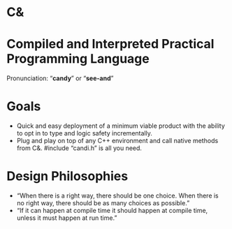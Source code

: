 # C& 
# Compiled and Interpreted Practical Programming Language

Pronunciation: “**candy**” or “**see-and**”

# Goals 
- Quick and easy deployment of a minimum viable product with the ability to opt in to type and logic safety incrementally.   
- Plug and play on top of any C++ environment and call native methods from C&. #include “candi.h” is all you need.   

# Design Philosophies 
- “When there is a right way, there should be one choice. When there is no right way, there should be as many choices as possible.” 
- “If it can happen at compile time it should happen at compile time,  unless it must happen at run time.” 
